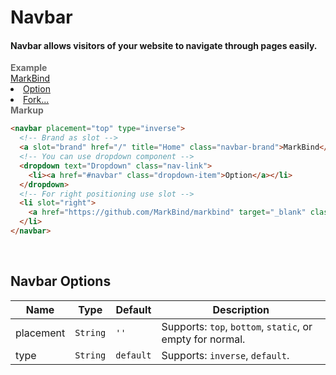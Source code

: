 # Navbar

#### Navbar allows visitors of your website to navigate through pages easily.

<tip-box border-left-color="#00B0F0">
  <i style="font-style: normal; font-weight: bold; color: dimgray">Example</i><br>
    <navbar type="inverse">
      <!-- Brand as slot -->
      <a slot="brand" href="/" title="Home" class="navbar-brand">MarkBind</a>
      <!-- You can use dropdown component -->
      <dropdown text="Dropdown" class="nav-link">
        <li><a href="#navbar" class="dropdown-item">Option</a></li>
      </dropdown>
      <!-- For right positioning use slot -->
      <li slot="right">
        <a href="https://github.com/MarkBind/markbind" class="nav-link" target="_blank">Fork...</a>
      </li>
    </navbar>
</tip-box>

<tip-box border-left-color="black">
<i style="font-style: normal; font-weight: bold; color: dimgray">Markup</i>

```html
<navbar placement="top" type="inverse">
  <!-- Brand as slot -->
  <a slot="brand" href="/" title="Home" class="navbar-brand">MarkBind</a>
  <!-- You can use dropdown component -->
  <dropdown text="Dropdown" class="nav-link">
    <li><a href="#navbar" class="dropdown-item">Option</a></li>
  </dropdown>
  <!-- For right positioning use slot -->
  <li slot="right">
    <a href="https://github.com/MarkBind/markbind" target="_blank" class="nav-link">Fork...</a>
  </li>
</navbar>
```
</tip-box>
<br>

## Navbar Options
Name | Type | Default | Description 
--- | --- | --- | ---
placement | `String` | `''` | Supports: `top`, `bottom`, `static`, or empty for normal. 
type | `String` | `default` | Supports: `inverse`, `default`.
